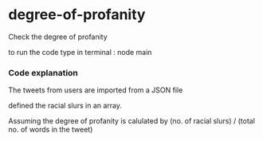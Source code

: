 # degree-of-profanity
Check the degree of profanity

to run the code type in terminal : node main


### Code explanation

The tweets from users are imported from a JSON file

defined the racial slurs in an array.

Assuming the degree of profanity is calulated by (no. of racial slurs) / (total no. of words in the tweet)
